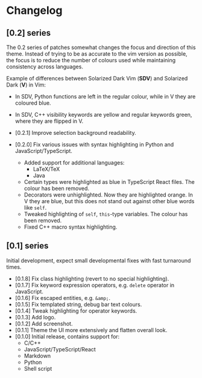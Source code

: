 # Changelog

## [0.2] series

The 0.2 series of patches somewhat changes the focus and direction of this theme. Instead of trying to be as accurate to the vim version as possible, the focus is to reduce the number of colours used while maintaining consistency across languages.

Example of differences between Solarized Dark Vim (**SDV**) and Solarized Dark (**V**) in Vim:

- In SDV, Python functions are left in the regular colour, while in V they are coloured blue.
- In SDV, C++ visibility keywords are yellow and regular keywords green, where they are flipped in V.

- [0.2.1] Improve selection background readability.
- [0.2.0] Fix various issues with syntax highlighting in Python and JavaScript/TypeScript.
  - Added support for additional languages:
    - LaTeX/TeX
    - Java
  - Certain types were highlighted as blue in TypeScript React files. The colour has been removed.
  - Decorators were unhighlighted. Now they are highlighted orange. In V they are blue, but this does not stand out against other blue words like `self`.
  - Tweaked highlighting of `self`, `this`-type variables. The colour has been removed.
  - Fixed C++ macro syntax highlighting.

## [0.1] series

Initial development, expect small developmental fixes with fast turnaround times.

- [0.1.8] Fix class highlighting (revert to no special highlighting).
- [0.1.7] Fix keyword expression operators, e.g. `delete` operator in JavaScript.
- [0.1.6] Fix escaped entities, e.g. `&amp;`.
- [0.1.5] Fix templated string, debug bar text colours.
- [0.1.4] Tweak highlighting for operator keywords.
- [0.1.3] Add logo.
- [0.1.2] Add screenshot.
- [0.1.1] Theme the UI more extensively and flatten overall look.
- [0.1.0] Initial release, contains support for:
  - C/C++
  - JavaScript/TypeScript/React
  - Markdown
  - Python
  - Shell script
